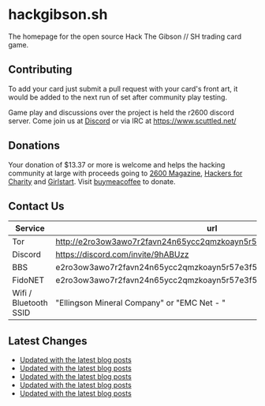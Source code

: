 # hackgibson.sh
The homepage for the open source Hack The Gibson // SH trading card game.


## Contributing

To add your card just submit a pull request with your card's front art, it would be added to the next run of set after community play testing.

Game play and discussions over the project is held the r2600 discord server. Come join us at [Discord](https://discord.com/invite/9hABUzz) or via IRC at https://www.scuttled.net/


## Donations

Your donation of $13.37 or more is welcome and helps the hacking community at large with proceeds going to [2600 Magazine](https://2600.com/), [Hackers for Charity](https://hackersforcharity.org) and [Girlstart](https://girlstart.org).  Visit [buymeacoffee](https://www.buymeacoffee.com/hackgibson.sh) to donate.


## Contact Us

Service | url
-|-
Tor | http://e2ro3ow3awo7r2favn24n65ycc2qmzkoayn5r57e3f56nvjwdcgg32ad.onion
Discord | https://discord.com/invite/9hABUzz
BBS | e2ro3ow3awo7r2favn24n65ycc2qmzkoayn5r57e3f56nvjwdcgg32ad.onion:23
FidoNET | e2ro3ow3awo7r2favn24n65ycc2qmzkoayn5r57e3f56nvjwdcgg32ad.onion:24554
Wifi / Bluetooth SSID | "Ellingson Mineral Company" or "EMC Net - <fidonet address>"

## Latest Changes
<!-- BLOG-POST-LIST:START -->
- [Updated with the latest blog posts](https://github.com/DFW2600/hackgibson.sh/commit/c4b907b6318c7f22b22a6832aa3006108ff1fbfb)
- [Updated with the latest blog posts](https://github.com/DFW2600/hackgibson.sh/commit/61ae5974d180deee3080e69e5aca52036d63b445)
- [Updated with the latest blog posts](https://github.com/DFW2600/hackgibson.sh/commit/c7f9c1e3cfec0e8727f6500f78cdbcced71d6664)
- [Updated with the latest blog posts](https://github.com/DFW2600/hackgibson.sh/commit/5ef04f3e3cc005adaf263030ba7cce7f17fd8146)
- [Updated with the latest blog posts](https://github.com/DFW2600/hackgibson.sh/commit/45619859d426e2444ed3c37beb4947e501aedbbc)
<!-- BLOG-POST-LIST:END -->
